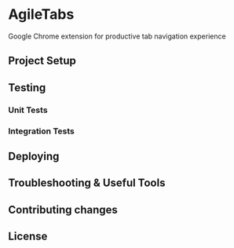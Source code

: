 # AgileTabs
Google Chrome extension for productive tab navigation experience

## Project Setup

## Testing

### Unit Tests

### Integration Tests

## Deploying

## Troubleshooting & Useful Tools

## Contributing changes

## License
